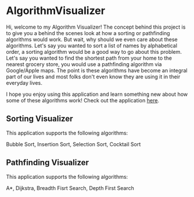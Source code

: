 # AlgorithmVisualizer
Hi, welcome to my Algorithm Visualizer! The concept behind this project is to give you a behind the scenes look at how a sorting or pathfinding algorithms would work. But wait, why should we even care about these algorithms. Let's say you wanted to sort a list of names by alphabetical order, a sorting algorithm would be a good way to go about this problem. Let's say you wanted to find the shortest path from your home to the nearest grocery store, you would use a pathfinding algorithm via Google/Apple maps. The point is these algorithms have become an integral part of our lives and most folks don't even know they are using it in their everyday lives.

I hope you enjoy using this application and learn something new about how some of these algorithms work!
Check out the application [here](https://noahramdial57.github.io/AlgorithmVisualizer/).

## Sorting Visualizer
This application supports the following algorithms:

Bubble Sort, 
Insertion Sort,
Selection Sort,
Cocktail Sort

## Pathfinding Visualizer
This application supports the following algorithms:

A*,
Dijkstra,
Breadth Fisrt Search,
Depth First Search

